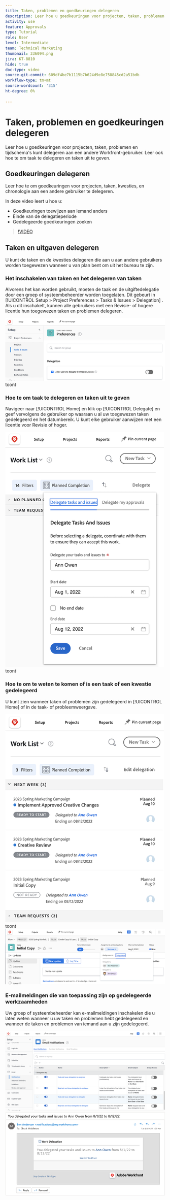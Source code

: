 ```yaml
---
title: Taken, problemen en goedkeuringen delegeren
description: Leer hoe u goedkeuringen voor projecten, taken, problemen en tijdschema's kunt delegeren aan een andere Workfront-gebruiker. Leer ook hoe te om taak te delegeren en taken uit te geven.
activity: use
feature: Approvals
type: Tutorial
role: User
level: Intermediate
team: Technical Marketing
thumbnail: 336094.png
jira: KT-8810
hide: true
doc-type: video
source-git-commit: 609df4be7b1115b7b624d9e8e758845cd2a51bdb
workflow-type: tm+mt
source-wordcount: '315'
ht-degree: 0%

---
```


# Taken, problemen en goedkeuringen delegeren

Leer hoe u goedkeuringen voor projecten, taken, problemen en tijdschema&#39;s kunt delegeren aan een andere Workfront-gebruiker. Leer ook hoe te om taak te delegeren en taken uit te geven.

## Goedkeuringen delegeren

Leer hoe te om goedkeuringen voor projecten, taken, kwesties, en chronologie aan een andere gebruiker te delegeren.

In deze video leert u hoe u:

* Goedkeuringen toewijzen aan iemand anders
* Einde van de delegatieperiode
* Gedelegeerde goedkeuringen zoeken

>[!VIDEO](https://video.tv.adobe.com/v/336094/?quality=12&learn=on)

<!---
learn more URLS
Delegate approval request
--->

## Taken en uitgaven delegeren

U kunt de taken en de kwesties delegeren die aan u aan andere gebruikers worden toegewezen wanneer u van plan bent om uit het bureau te zijn.

### Het inschakelen van taken en het delegeren van taken

Alvorens het kan worden gebruikt, moeten de taak en de uitgiftedelegatie door een groep of systeembeheerder worden toegelaten. Dit gebeurt in [!UICONTROL Setup > Project Preferences > Tasks & Issues > Delegation] . Als u dit inschakelt, kunnen alle gebruikers met een Revisie- of hogere licentie hun toegewezen taken en problemen delegeren.

![ Schermafbeelding die [!UICONTROL Setup] voorkeur voor delegatie ](assets/delegation-1.png) toont

### Hoe te om taak te delegeren en taken uit te geven

Navigeer naar [!UICONTROL Home] en klik op [!UICONTROL Delegate] en geef vervolgens de gebruiker op waaraan u al uw toegewezen taken gedelegeerd en het datumbereik. U kunt elke gebruiker aanwijzen met een licentie voor Revisie of hoger.

![ Screenshot die het delegatielusje in [!UICONTROL Home]](assets/delegation-2.png) toont

### Hoe te om te weten te komen of is een taak of een kwestie gedelegeerd

U kunt zien wanneer taken of problemen zijn gedelegeerd in [!UICONTROL Home] of in de taak- of probleemweergave.

![ Screenshot die gedelegeerde taak in [!UICONTROL Home]](assets/delegation-4.png) toont
![ Schermafbeelding die gedelegeerde taaktoewijzing in de taakmening tonen ](assets/delegation-3.png)

### E-mailmeldingen die van toepassing zijn op gedelegeerde werkzaamheden

Uw groep of systeembeheerder kan e-mailmeldingen inschakelen die u laten weten wanneer u uw taken en problemen hebt gedelegeerd en wanneer de taken en problemen van iemand aan u zijn gedelegeerd.

![ Schermafbeelding die [!UICONTROL Setup] opties van het e-mailbericht voor delegatie tonen ](assets/delegation-5.png)
![ Schermafbeelding die een e-mail van de het werkdelegatie toont ](assets/delegation-6.png)
